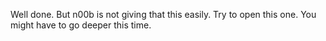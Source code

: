 Well done. But n00b is not giving that this easily.
Try to open this one.
You might have to go deeper this time.